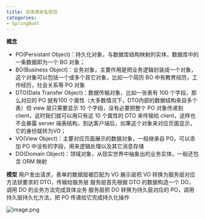 ```yaml
---
title: 实体类命名规范
categories:
- SpringBoot
---
```

**概念**
- PO(Persistant Object)：持久化对象，与数据库结构映射的实体，数据库中的一条数据即为一个 BO 对象；
- BO(Business Object)：业务对象，主要作用是把业务逻辑封装成一个对象，这个对象可以包括一个或多个其它对象，比如一个简历 BO 中有教育经历，工作经历，社会关系等 PO 对象
- DTO(Data Transfer Object)：数据传输对象，比如一张表有 100 个字段，那么对应的 PO 就有100 个属性（大多数情况下，DTO内部的数据结构来自多个表）但 view 层只需要显示 10 个字段，没有必要把整个 PO 对象传递到 client，这时我们就可以用只有这 10 个属性的 DTO 来传输给 client，这样也不会暴露 server 端表结构，到达客户端后，如果这个对象来对应页面显示，它的身份就转为VO；
- VO(View Object)：主要对应页面展示的数据对象，一般继承自 PO，可以添加 PO 中没有的字段，用来逻辑处理以及其它消息存储
- DO(Domain Object)：领域对象，从现实世界中抽象出的业务实体，一般还包含 ORM 映射


**模型**
用户发出请求，表单的数据层被匹配为 VO
展示层把 VO 转换为服务层对应方法锁要求的 DTO，传输给服务层
服务层首先根据 DTO 的数据构造一个 DO，调用 DO 的业务方法完成具体业务
服务层把 DO 转换为持久层对应的 PO，调用持久层持久化方法，把 PO 传递给它完成持久化操作


![image.png](实体类命名规范.assets9e0082e56e448e49a58f1d87bf101ac.png)
